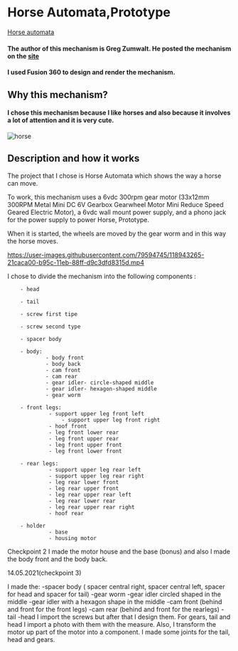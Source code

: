 # Horse Automata,Prototype

[Horse automata](https://www.youtube.com/watch?v=dtO8aX2QzzY)

#### The author of this mechanism is Greg Zumwalt.  He posted the mechanism on the [site](https://www.instructables.com/Horse-Prototype/)

#### I used Fusion 360 to design and render the mechanism.

## Why this mechanism?
#### I chose this mechanism because I like horses and also because it involves a lot of attention and it is very cute.
 
![horse](https://user-images.githubusercontent.com/79594745/118943038-f051fe80-b95b-11eb-9969-98aa213c3c0c.jpg)

## Description and how it works

The project that I chose is Horse Automata which shows the way a horse can move.

To work, this mechanism uses a 6vdc 300rpm gear motor (33x12mm 300RPM Metal Mini DC 6V Gearbox Gearwheel Motor Mini Reduce Speed Geared Electric Motor), a 6vdc wall mount power supply, and a phono jack for the power supply to power Horse, Prototype.

When it is started, the wheels are moved by the gear worm and in this way the horse moves.

https://user-images.githubusercontent.com/79594745/118943265-21caca00-b95c-11eb-88ff-d9c3dfd8315d.mp4



I chose to divide the mechanism into the following components :

		- head

		- tail

		- screw first tipe

		- screw second type

		- spacer body

		- body:
		        - body front
		        - body back
		        - cam front
		        - cam rear
		        - gear idler- circle-shaped middle 
		        - gear idler- hexagon-shaped middle
		        - gear worm

		- front legs:
		         - support upper leg front left
      		         - support upper leg front right
		         - hoof front
		         - leg front lower rear
		         - leg front upper rear
		         - leg front upper front
		         - leg front lower front

		- rear legs:
		         - support upper leg rear left
		         - support upper leg rear right
		         - leg rear lower front
		         - leg rear upper front
		         - leg rear upper rear left
		         - leg rear lower rear
		         - leg rear upper rear right
		         - hoof rear

		- holder
		         - base
		         - housing motor

Checkpoint 2
I made the motor house and the base (bonus) and also I made the body front and the body back.

14.05.2021(checkpoint 3)

I made the: 
		-spacer body ( spacer central right, spacer central left, spacer for head and spacer for tail)
		-gear worm 
		-gear idler circled shaped in the middle
		-gear idler with a hexagon shape in the middle
		-cam front (behind and front for the front legs)
		-cam rear (behind and front for the rearlegs)
		-tail
		-head
I import the screws but after that I design them.
For gears, tail and head I import a photo with them with the measure.
Also, I transform the motor up part of the motor into a component.
I made some joints for the tail, head and gears.

	
